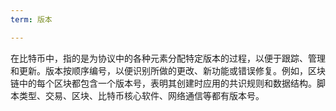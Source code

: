 ```yaml
---
term: 版本

---
```

在比特币中，指的是为协议中的各种元素分配特定版本的过程，以便于跟踪、管理和更新。版本按顺序编号，以便识别所做的更改、新功能或错误修复。例如，区块链中的每个区块都包含一个版本号，表明其创建时应用的共识规则和数据结构。脚本类型、交易、区块、比特币核心软件、网络通信等都有版本号。